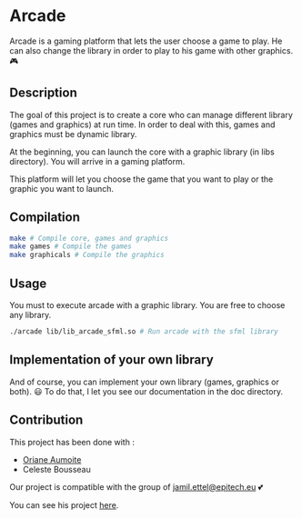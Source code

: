 # Arcade

Arcade is a gaming platform that lets the user choose a game to play. He can also change the library in order to play to his game with other graphics. :video_game:

## Description

The goal of this project is to create a core who can manage different library (games and graphics) at run time. In order to deal with this, games and graphics must be dynamic library.

At the beginning, you can launch the core with a graphic library (in libs directory). You will arrive in a gaming platform.

This platform will let you choose the game that you want to play or the graphic you want to launch.

## Compilation

```bash
make # Compile core, games and graphics
make games # Compile the games
make graphicals # Compile the graphics
```

## Usage

You must to execute arcade with a graphic library. You are free to choose any library.

```bash
./arcade lib/lib_arcade_sfml.so # Run arcade with the sfml library
```

## Implementation of your own library

And of course, you can implement your own library (games, graphics or both). :smiley: To do that, I let you see our documentation in the doc directory.

## Contribution

This project has been done with :
- [Oriane Aumoite](https://github.com/noriae)
- Celeste Bousseau

Our project is compatible with the group of [jamil.ettel@epitech.eu](https://mail.google.com/mail/u/0/?view=cm&fs=1&to=jamil.ettel@epitech.eu&su=Message%20à%20Jamil%20et%20Benjamin&body=Vou%20ète%20bo%20les%20mec&tf=1) :two_hearts:

You can see his project [here](https://github.com/jamilettel/arcade).
